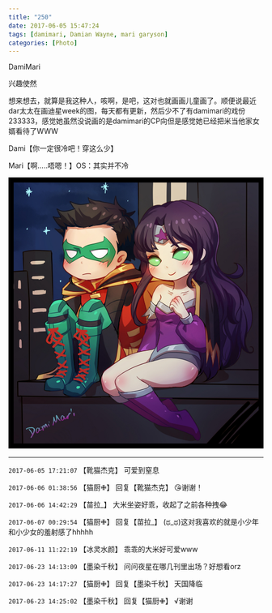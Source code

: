 ```yaml
---
title: "250"
date: 2017-06-05 15:47:24
tags: [damimari, Damian Wayne, mari garyson]
categories: [Photo]
---
```


<p>DamiMari</p> 
<p>兴趣使然</p> 
<p>想来想去，就算是我这种人，咳啊，是吧，这对也就画画儿童画了。顺便说最近dar太太在画迪星week的图，每天都有更新，然后少不了有damimari的戏份233333，感觉她虽然没说画的是damimari的CP向但是感觉她已经把米当他家女婿看待了WWW<br /></p> 
<p>Dami【你一定很冷吧！穿这么少】</p> 
<p>Mari【啊.....唔嗯！】OS：其实并不冷</p>

![](https://raw.githubusercontent.com/alicewish/meowchain247/master/img_cVZNdzJtQk9JV2ROVjdKRGptb3pSdWU0MDluME1BY2JrR1NjNU1OQlpYWHBaUmtWWEJ1UFp3PT0.jpg)

---

`2017-06-05 17:21:07` 【靴猫杰克】 可爱到窒息

`2017-06-06 01:38:56` 【猫厨✙】 回复【靴猫杰克】 😘谢谢！

`2017-06-06 14:42:29` 【苗拉\_】 大米坐姿好乖，收起了之前各种拽😂

`2017-06-07 00:29:54` 【猫厨✙】 回复【苗拉\_】 (ಥ\_ಥ)这对我喜欢的就是小少年和小少女的羞射感了hhhhh

`2017-06-11 11:22:19` 【冰灵水颜】 乖乖的大米好可爱www

`2017-06-23 14:13:09` 【墨染千秋】 问问夜星在哪几刊里出场？好想看orz

`2017-06-23 14:17:27` 【猫厨✙】 回复【墨染千秋】 天国降临

`2017-06-23 14:25:02` 【墨染千秋】 回复【猫厨✙】 √谢谢
